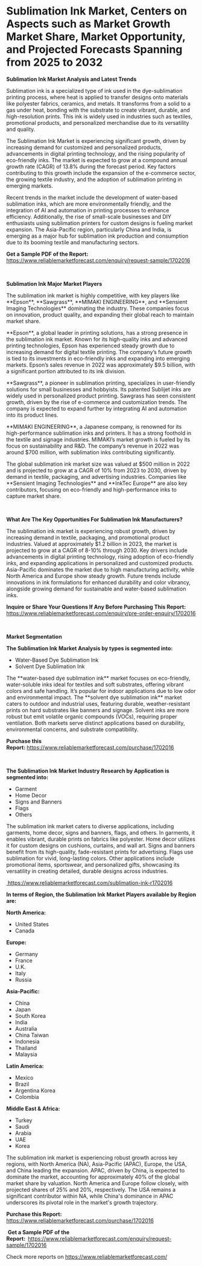 <p><h1>Sublimation Ink Market, Centers on Aspects such as Market Growth Market Share, Market Opportunity, and Projected Forecasts Spanning from 2025 to 2032</h1></p><p><strong>Sublimation Ink Market Analysis and Latest Trends</strong></p>
<p><p>Sublimation ink is a specialized type of ink used in the dye-sublimation printing process, where heat is applied to transfer designs onto materials like polyester fabrics, ceramics, and metals. It transforms from a solid to a gas under heat, bonding with the substrate to create vibrant, durable, and high-resolution prints. This ink is widely used in industries such as textiles, promotional products, and personalized merchandise due to its versatility and quality.</p><p>The Sublimation Ink Market is experiencing significant growth, driven by increasing demand for customized and personalized products, advancements in digital printing technology, and the rising popularity of eco-friendly inks. The market is expected to grow at a compound annual growth rate (CAGR) of 13.8% during the forecast period. Key factors contributing to this growth include the expansion of the e-commerce sector, the growing textile industry, and the adoption of sublimation printing in emerging markets.</p><p>Recent trends in the market include the development of water-based sublimation inks, which are more environmentally friendly, and the integration of AI and automation in printing processes to enhance efficiency. Additionally, the rise of small-scale businesses and DIY enthusiasts using sublimation printers for custom designs is fueling market expansion. The Asia-Pacific region, particularly China and India, is emerging as a major hub for sublimation ink production and consumption due to its booming textile and manufacturing sectors.</p></p>
<p><strong>Get a Sample PDF of the Report:&nbsp;</strong> <a href="https://www.reliablemarketforecast.com/enquiry/request-sample/1702016?utm_campaign=2245&utm_medium=2&utm_source=Github&utm_content=ia&utm_term=26012025&utm_id=sublimation-ink">https://www.reliablemarketforecast.com/enquiry/request-sample/1702016</a></p>
<p>&nbsp;</p>
<p><strong>Sublimation Ink Major Market Players</strong></p>
<p><p>The sublimation ink market is highly competitive, with key players like **Epson**, **Sawgrass**, **MIMAKI ENGINEERING**, and **Sensient Imaging Technologies** dominating the industry. These companies focus on innovation, product quality, and expanding their global reach to maintain market share.</p><p>**Epson**, a global leader in printing solutions, has a strong presence in the sublimation ink market. Known for its high-quality inks and advanced printing technologies, Epson has experienced steady growth due to increasing demand for digital textile printing. The company’s future growth is tied to its investments in eco-friendly inks and expanding into emerging markets. Epson’s sales revenue in 2022 was approximately $9.5 billion, with a significant portion attributed to its ink division.</p><p>**Sawgrass**, a pioneer in sublimation printing, specializes in user-friendly solutions for small businesses and hobbyists. Its patented Sublijet inks are widely used in personalized product printing. Sawgrass has seen consistent growth, driven by the rise of e-commerce and customization trends. The company is expected to expand further by integrating AI and automation into its product lines.</p><p>**MIMAKI ENGINEERING**, a Japanese company, is renowned for its high-performance sublimation inks and printers. It has a strong foothold in the textile and signage industries. MIMAKI’s market growth is fueled by its focus on sustainability and R&D. The company’s revenue in 2022 was around $700 million, with sublimation inks contributing significantly.</p><p>The global sublimation ink market size was valued at $500 million in 2022 and is projected to grow at a CAGR of 10% from 2023 to 2030, driven by demand in textile, packaging, and advertising industries. Companies like **Sensient Imaging Technologies** and **InkTec Europe** are also key contributors, focusing on eco-friendly and high-performance inks to capture market share.</p></p>
<p>&nbsp;</p>
<p><strong>What Are The Key Opportunities For Sublimation Ink Manufacturers?</strong></p>
<p><p>The sublimation ink market is experiencing robust growth, driven by increasing demand in textile, packaging, and promotional product industries. Valued at approximately $1.2 billion in 2023, the market is projected to grow at a CAGR of 8-10% through 2030. Key drivers include advancements in digital printing technology, rising adoption of eco-friendly inks, and expanding applications in personalized and customized products. Asia-Pacific dominates the market due to high manufacturing activity, while North America and Europe show steady growth. Future trends include innovations in ink formulations for enhanced durability and color vibrancy, alongside growing demand for sustainable and water-based sublimation inks.</p></p>
<p><strong>Inquire or Share Your Questions If Any Before Purchasing This Report:</strong> <a href="https://www.reliablemarketforecast.com/enquiry/pre-order-enquiry/1702016?utm_campaign=2245&utm_medium=2&utm_source=Github&utm_content=ia&utm_term=26012025&utm_id=sublimation-ink">https://www.reliablemarketforecast.com/enquiry/pre-order-enquiry/1702016</a></p>
<p>&nbsp;</p>
<p><strong>Market Segmentation</strong></p>
<p><strong>The Sublimation Ink Market Analysis by types is segmented into:</strong></p>
<p><ul><li>Water-Based Dye Sublimation Ink</li><li>Solvent Dye Sublimation Ink</li></ul></p>
<p><p>The **water-based dye sublimation ink** market focuses on eco-friendly, water-soluble inks ideal for textiles and soft substrates, offering vibrant colors and safe handling. It’s popular for indoor applications due to low odor and environmental impact. The **solvent dye sublimation ink** market caters to outdoor and industrial uses, featuring durable, weather-resistant prints on hard substrates like banners and signage. Solvent inks are more robust but emit volatile organic compounds (VOCs), requiring proper ventilation. Both markets serve distinct applications based on durability, environmental concerns, and substrate compatibility.</p></p>
<p><strong>Purchase this Report:&nbsp;</strong><a href="https://www.reliablemarketforecast.com/purchase/1702016?utm_campaign=2245&utm_medium=2&utm_source=Github&utm_content=ia&utm_term=26012025&utm_id=sublimation-ink">https://www.reliablemarketforecast.com/purchase/1702016</a></p>
<p>&nbsp;</p>
<p><strong>The Sublimation Ink Market Industry Research by Application is segmented into:</strong></p>
<p><ul><li>Garment</li><li>Home Decor</li><li>Signs and Banners</li><li>Flags</li><li>Others</li></ul></p>
<p><p>The sublimation ink market caters to diverse applications, including garments, home decor, signs and banners, flags, and others. In garments, it enables vibrant, durable prints on fabrics like polyester. Home decor utilizes it for custom designs on cushions, curtains, and wall art. Signs and banners benefit from its high-quality, fade-resistant prints for advertising. Flags use sublimation for vivid, long-lasting colors. Other applications include promotional items, sportswear, and personalized gifts, showcasing its versatility in creating detailed, durable designs across industries.</p></p>
<p><a href="https://www.reliablemarketforecast.com/sublimation-ink-r1702016?utm_campaign=2245&utm_medium=2&utm_source=Github&utm_content=ia&utm_term=26012025&utm_id=sublimation-ink">&nbsp;https://www.reliablemarketforecast.com/sublimation-ink-r1702016</a></p>
<p><strong>In terms of Region, the Sublimation Ink Market Players available by Region are:</strong></p>
<p>
    <p> <strong> North America: </strong>
        <ul>
            <li>United States</li>
            <li>Canada</li>
        </ul>
        </p> 
    <p> <strong> Europe: </strong>
        <ul>
            <li>Germany</li>
            <li>France</li>
            <li>U.K.</li>
            <li>Italy</li>
            <li>Russia</li>
        </ul>
        </p> 
    <p> <strong> Asia-Pacific: </strong>
        <ul>
            <li>China</li>
            <li>Japan</li>
            <li>South Korea</li>
            <li>India</li>
            <li>Australia</li>
            <li>China Taiwan</li>
            <li>Indonesia</li>
            <li>Thailand</li>
            <li>Malaysia</li>
        </ul>
        </p> 
    <p> <strong> Latin America: </strong>
        <ul>
            <li>Mexico</li>
            <li>Brazil</li>
            <li>Argentina Korea</li>
            <li>Colombia</li>
        </ul>
        </p> 
    <p> <strong> Middle East & Africa: </strong>
        <ul>
            <li>Turkey</li>
            <li>Saudi</li>
            <li>Arabia</li>
            <li>UAE</li>
            <li>Korea</li>
        </ul>
    </p>
    </p>
<p><p>The sublimation ink market is experiencing robust growth across key regions, with North America (NA), Asia-Pacific (APAC), Europe, the USA, and China leading the expansion. APAC, driven by China, is expected to dominate the market, accounting for approximately 40% of the global market share by valuation. North America and Europe follow closely, with projected shares of 25% and 20%, respectively. The USA remains a significant contributor within NA, while China's dominance in APAC underscores its pivotal role in the market's growth trajectory.</p></p>
<p><strong>Purchase this Report: </strong><a href="https://www.reliablemarketforecast.com/purchase/1702016?utm_campaign=2245&utm_medium=2&utm_source=Github&utm_content=ia&utm_term=26012025&utm_id=sublimation-ink">https://www.reliablemarketforecast.com/purchase/1702016</a></p>
<p>&nbsp;<strong>Get a Sample PDF of the Report:&nbsp;&nbsp;</strong><a href="https://www.reliablemarketforecast.com/enquiry/request-sample/1702016?utm_campaign=2245&utm_medium=2&utm_source=Github&utm_content=ia&utm_term=26012025&utm_id=sublimation-ink">https://www.reliablemarketforecast.com/enquiry/request-sample/1702016</a></p>
<p><strong></strong></p>
<p>Check more reports on <a href="https://www.reliablemarketforecast.com/?utm_campaign=2245&utm_medium=2&utm_source=Github&utm_content=ia&utm_term=26012025&utm_id=sublimation-ink">https://www.reliablemarketforecast.com/</a></p>